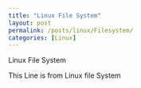```yaml
---
title: "Linux File System"
layout: post
permalink: /posts/linux/Filesystem/
categories: [Linux]
---
```

Linux File System

This Line is from Linux file System
